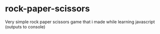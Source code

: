 # rock-paper-scissors

Very simple rock paper scissors game that i made while learning javascript (outputs to console)